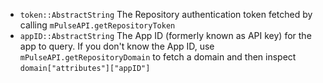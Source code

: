 * `token::AbstractString`       The Repository authentication token fetched by calling `mPulseAPI.getRepositoryToken`
* `appID::AbstractString`       The App ID (formerly known as API key) for the app to query.  If you don't know the App ID, use `mPulseAPI.getRepositoryDomain`
                                to fetch a domain and then inspect `domain["attributes"]["appID"]`
